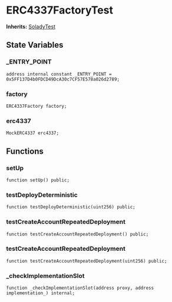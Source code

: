 # ERC4337FactoryTest
**Inherits:**
[SoladyTest](/lib/solady/test/utils/SoladyTest.sol/contract.SoladyTest.md)


## State Variables
### _ENTRY_POINT

```solidity
address internal constant _ENTRY_POINT = 0x5FF137D4b0FDCD49DcA30c7CF57E578a026d2789;
```


### factory

```solidity
ERC4337Factory factory;
```


### erc4337

```solidity
MockERC4337 erc4337;
```


## Functions
### setUp


```solidity
function setUp() public;
```

### testDeployDeterministic


```solidity
function testDeployDeterministic(uint256) public;
```

### testCreateAccountRepeatedDeployment


```solidity
function testCreateAccountRepeatedDeployment() public;
```

### testCreateAccountRepeatedDeployment


```solidity
function testCreateAccountRepeatedDeployment(uint256) public;
```

### _checkImplementationSlot


```solidity
function _checkImplementationSlot(address proxy, address implementation_) internal;
```

